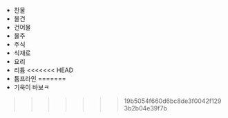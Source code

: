 - 찬물
- 물건 
- 건어물
- 물주
- 주식
- 식재료
- 요리
- 리튬
<<<<<<< HEAD
- 튬프라인
=======
- 기욱이 바보ㅋ
>>>>>>> 19b5054f660d6bc8de3f0042f1293b2b04e39f7b
